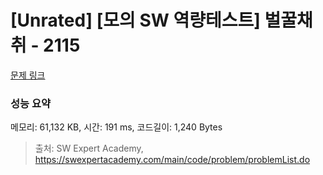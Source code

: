 # [Unrated] [모의 SW 역량테스트] 벌꿀채취 - 2115 

[문제 링크](https://swexpertacademy.com/main/code/problem/problemDetail.do?contestProbId=AV5V4A46AdIDFAWu) 

### 성능 요약

메모리: 61,132 KB, 시간: 191 ms, 코드길이: 1,240 Bytes



> 출처: SW Expert Academy, https://swexpertacademy.com/main/code/problem/problemList.do